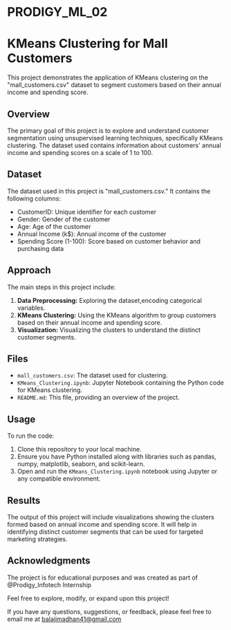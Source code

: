 # PRODIGY_ML_02
# KMeans Clustering for Mall Customers

This project demonstrates the application of KMeans clustering on the "mall_customers.csv" dataset to segment customers based on their annual income and spending score.

## Overview

The primary goal of this project is to explore and understand customer segmentation using unsupervised learning techniques, specifically KMeans clustering. The dataset used contains information about customers' annual income and spending scores on a scale of 1 to 100.

## Dataset

The dataset used in this project is "mall_customers.csv." It contains the following columns:

- CustomerID: Unique identifier for each customer
- Gender: Gender of the customer
- Age: Age of the customer
- Annual Income (k$): Annual income of the customer
- Spending Score (1-100): Score based on customer behavior and purchasing data

## Approach

The main steps in this project include:

1. **Data Preprocessing:** Exploring the dataset,encoding categorical variables.
2. **KMeans Clustering:** Using the KMeans algorithm to group customers based on their annual income and spending score.
3. **Visualization:** Visualizing the clusters to understand the distinct customer segments.

## Files

- `mall_customers.csv`: The dataset used for clustering.
- `KMeans_Clustering.ipynb`: Jupyter Notebook containing the Python code for KMeans clustering.
- `README.md`: This file, providing an overview of the project.

## Usage

To run the code:

1. Clone this repository to your local machine.
2. Ensure you have Python installed along with libraries such as pandas, numpy, matplotlib, seaborn, and scikit-learn.
3. Open and run the `KMeans_Clustering.ipynb` notebook using Jupyter or any compatible environment.

## Results

The output of this project will include visualizations showing the clusters formed based on annual income and spending score. It will help in identifying distinct customer segments that can be used for targeted marketing strategies.

## Acknowledgments

The project is for educational purposes and was created as part of @Prodigy_Infotech Internship

Feel free to explore, modify, or expand upon this project!

If you have any questions, suggestions, or feedback, please feel free to email me at balajimadhan41@gmail.com
